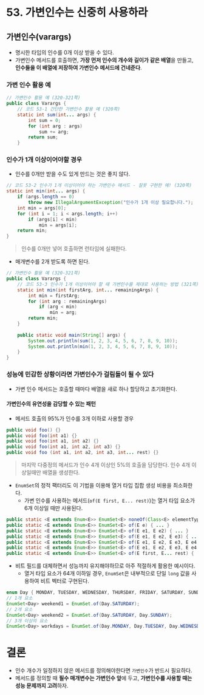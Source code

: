 # 53. 가변인수는 신중히 사용하라
## 가변인수(varargs)
- 명시한 타입의 인수를 0개 이상 받을 수 있다.
- 가변인수 메서드를 호출하면, **가장 먼저 인수의 개수와 길이가 같은 배열**을 만들고, **인수들을 이 배열에 저장하여 가변인수 메서드에 건네준다**.

### 가변 인수 활용 예
```java
// 가변인수 활용 예 (320-321쪽)  
public class Varargs {  
    // 코드 53-1 간단한 가변인수 활용 예 (320쪽)  
    static int sum(int... args) {  
        int sum = 0;  
        for (int arg : args)  
            sum += arg;  
        return sum;  
    }
```

### 인수가 1개 이상이어야할 경우
- 인수를 0개만 받을 수도 있게 만드는 것은 좋지 않다.
```java
// 코드 53-2 인수가 1개 이상이어야 하는 가변인수 메서드 - 잘못 구현한 예! (320쪽)  
static int min(int... args) {  
    if (args.length == 0)  
        throw new IllegalArgumentException("인수가 1개 이상 필요합니다.");  
    int min = args[0];  
    for (int i = 1; i < args.length; i++)  
        if (args[i] < min)  
            min = args[i];  
    return min;  
}
```
> 인수를 0개만 넣어 호출하면 런타임에 실패한다.

- 매개변수를 2개 받도록 하면 된다.
```java
// 가변인수 활용 예 (320-321쪽)  
public class Varargs {
    // 코드 53-3 인수가 1개 이상이어야 할 때 가변인수를 제대로 사용하는 방법 (321쪽)  
    static int min(int firstArg, int... remainingArgs) {  
        int min = firstArg;  
        for (int arg : remainingArgs)  
            if (arg < min)  
                min = arg;  
        return min;  
    }  
  
    public static void main(String[] args) {  
        System.out.println(sum(1, 2, 3, 4, 5, 6, 7, 8, 9, 10));  
        System.out.println(min(1, 2, 3, 4, 5, 6, 7, 8, 9, 10));  
    }  
}
```


### 성능에 민감한 상황이라면 가변인수가 걸림돌이 될 수 있다
- 가변 인수 메서드는 호출할 때마다 배열을 새로 하나 할당하고 초기화한다.

#### 가변인수의 유연성을 감당할 수 있는 패턴
- 메서드 호출의 95%가 인수를 3개 이하로 사용할 경우
```java
public void foo() {}
public void foo(int a1) {}
public void foo(int a1, int a2) {}
public void foo(int a1, int a2, int a3) {}
public void foo (int a1, int a2, int a3, int... rest) {}
```
> 마지막 다중정의 메서드가 인수 4개 이상인 5%의 호출을 담당한다.
> 인수 4개 이상일때만 배열을 생성한다.

- `EnumSet`의 정적 팩터리도 이 기법을 이용해 열거 타입 집합 생성 비용을 최소화한다.
    - 가변 인수를 사용하는 메서드(`of(E first, E... rest)`)는 열거 타입 요소가 6개 이상일 때만 사용된다.
```java
public static <E extends Enum<E>> EnumSet<E> noneOf(Class<E> elementType) { ... }
public static <E extends Enum<E>> EnumSet<E> of(E e) { ... }
public static <E extends Enum<E>> EnumSet<E> of(E e1, E e2) { ... }
public static <E extends Enum<E>> EnumSet<E> of(E e1, E e2, E e3) { ... }
public static <E extends Enum<E>> EnumSet<E> of(E e1, E e2, E e3, E e4) { ... }
public static <E extends Enum<E>> EnumSet<E> of(E e1, E e2, E e3, E e4, E e5) { ... }
public static <E extends Enum<E>> EnumSet<E> of(E first, E... rest) { ... }
```
- 비트 필드를 대체하면서 성능까지 유지해야하므로 아주 적절하게 활용한 예시이다.
    - 열거 타입 요소가 64개 이하일 경우, `EnumSet`은 내부적으로 단일 `long` 값을 사용하여 비트 벡터로 구현된다.
```java
enum Day { MONDAY, TUESDAY, WEDNESDAY, THURSDAY, FRIDAY, SATURDAY, SUNDAY }
// 1개 요소
EnumSet<Day> weekend1 = EnumSet.of(Day.SATURDAY);
// 2개 요소
EnumSet<Day> weekend2 = EnumSet.of(Day.SATURDAY, Day.SUNDAY);
// 3개 이상의 요소
EnumSet<Day> workdays = EnumSet.of(Day.MONDAY, Day.TUESDAY, Day.WEDNESDAY, Day.THURSDAY, Day.FRIDAY);
```

# 결론
- 인수 개수가 일정하지 않은 메서드를 정의해야한다면 `가변인수`가 반드시 필요하다.
- 메서드를 정의할 때 **필수 매개변수는 가변인수 앞**에 두고, **가변인수를 사용할 때는 성능 문제까지 고려**하자.
